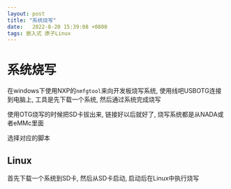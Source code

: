 ```yaml
---
layout: post
title: "系统烧写" 
date:   2022-8-20 15:39:08 +0800
tags: 嵌入式 原子Linux  
---
```


# 系统烧写

在windows下使用NXP的`nmfgtool`来向开发板烧写系统, 使用线吧USBOTG连接到电脑上, 工具是先下载一个系统, 然后通过系统完成烧写

使用OTG烧写的时候把SD卡拔出来, 链接好以后就好了, 烧写系统都是从NADA或者eMMc里面

选择对应的脚本

## Linux

首先下载一个系统到SD卡, 然后从SD卡启动, 启动后在Linux中执行烧写 







